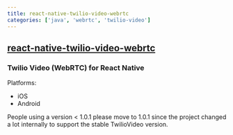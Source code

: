 ```yaml
---
title: react-native-twilio-video-webrtc
categories: ['java', 'webrtc', 'twilio-video']
---
```

## [react-native-twilio-video-webrtc](https://github.com/blackuy/react-native-twilio-video-webrtc)

### Twilio Video (WebRTC) for React Native


Platforms:
- iOS
- Android

People using a version < 1.0.1 please move to 1.0.1 since the project changed a lot internally to support the stable TwilioVideo version.
